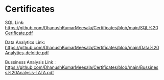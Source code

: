 # Certificates

SQL Link:  
https://github.com/DhanushKumarMeesala/Certificates/blob/main/SQL%20Cerificate.pdf


Data Analytics  Link:
https://github.com/DhanushKumarMeesala/Certificates/blob/main/Data%20Analytics-deloitte.pdf


Bussiness Analysis Link :
 https://github.com/DhanushKumarMeesala/Certificates/blob/main/Bussiness%20Analysis-TATA.pdf
